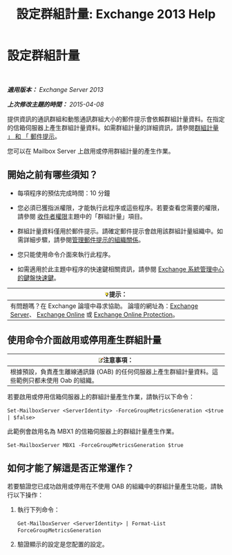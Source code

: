 ﻿---
title: '設定群組計量: Exchange 2013 Help'
TOCTitle: 設定群組計量
ms:assetid: 76ccd6a7-e2ec-42f4-9ab3-e8cc257ac896
ms:mtpsurl: https://technet.microsoft.com/zh-tw/library/JJ649327(v=EXCHG.150)
ms:contentKeyID: 50473521
ms.date: 05/21/2018
mtps_version: v=EXCHG.150
ms.translationtype: MT
---

# 設定群組計量

 

_**適用版本：** Exchange Server 2013_

_**上次修改主題的時間：** 2015-04-08_

提供資訊的通訊群組和動態通訊群組大小的郵件提示會依賴群組計量資料。在指定的信箱伺服器上產生群組計量資料。如需群組計量的詳細資訊，請參閱[群組計量 」 和 「 郵件提示](group-metrics-and-mailtips-exchange-2013-help.md)。

您可以在 Mailbox Server 上啟用或停用群組計量的產生作業。

## 開始之前有哪些須知？

  - 每項程序的預估完成時間：10 分鐘

  - 您必須已獲指派權限，才能執行此程序或這些程序。若要查看您需要的權限，請參閱 [收件者權限](recipients-permissions-exchange-2013-help.md)主題中的「群組計量」項目。

  - 群組計量資料僅用於郵件提示。請確定郵件提示會啟用該群組計量組織中。如需詳細步驟，請參閱[管理郵件提示的組織關係](manage-mailtips-for-organization-relationships-exchange-2013-help.md)。

  - 您只能使用命令介面來執行此程序。

  - 如需適用於此主題中程序的快速鍵相關資訊，請參閱 [Exchange 系統管理中心的鍵盤快速鍵](keyboard-shortcuts-in-the-exchange-admin-center-exchange-online-protection-help.md)。

<table>
<thead>
<tr class="header">
<th><img src="images/Bb124558.tip(EXCHG.150).gif" title="提示" alt="提示" />提示：</th>
</tr>
</thead>
<tbody>
<tr class="odd">
<td>有問題嗎？在 Exchange 論壇中尋求協助。 論壇的網址為：<a href="https://go.microsoft.com/fwlink/p/?linkid=60612">Exchange Server</a>、 <a href="https://go.microsoft.com/fwlink/p/?linkid=267542">Exchange Online</a> 或 <a href="https://go.microsoft.com/fwlink/p/?linkid=285351">Exchange Online Protection</a>。</td>
</tr>
</tbody>
</table>


## 使用命令介面啟用或停用產生群組計量

<table>
<thead>
<tr class="header">
<th><img src="images/Bb124558.note(EXCHG.150).gif" title="注意事項" alt="注意事項" />注意事項：</th>
</tr>
</thead>
<tbody>
<tr class="odd">
<td>根據預設，負責產生離線通訊錄 (OAB) 的任何伺服器上產生群組計量資料。這些範例只都未使用 Oab 的組織。</td>
</tr>
</tbody>
</table>


若要啟用或停用信箱伺服器上的群組計量產生作業，請執行以下命令：

    Set-MailboxServer <ServerIdentity> -ForceGroupMetricsGeneration <$true | $false>

此範例會啟用名為 MBX1 的信箱伺服器上的群組計量產生作業。

    Set-MailboxServer MBX1 -ForceGroupMetricsGeneration $true

## 如何才能了解這是否正常運作？

若要驗證您已成功啟用或停用在不使用 OAB 的組織中的群組計量產生功能，請執行以下操作：

1.  執行下列命令：
    
        Get-MailboxServer <ServerIdentity> | Format-List ForceGroupMetricsGeneration

2.  驗證顯示的設定是您配置的設定。

